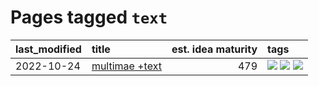 # Pages tagged `text`

|last_modified|title|est. idea maturity|tags
|:---|:---|---:|:---|
|2022-10-24|[multimae +text](../multimae_w_text.md)|479|[![](https://img.shields.io/badge/tag-experimental-12eec5)](../tags/experimental.md) [![](https://img.shields.io/badge/tag-prompting-ea1833)](../tags/prompting.md) [![](https://img.shields.io/badge/tag-text-43d799)](../tags/text.md)|